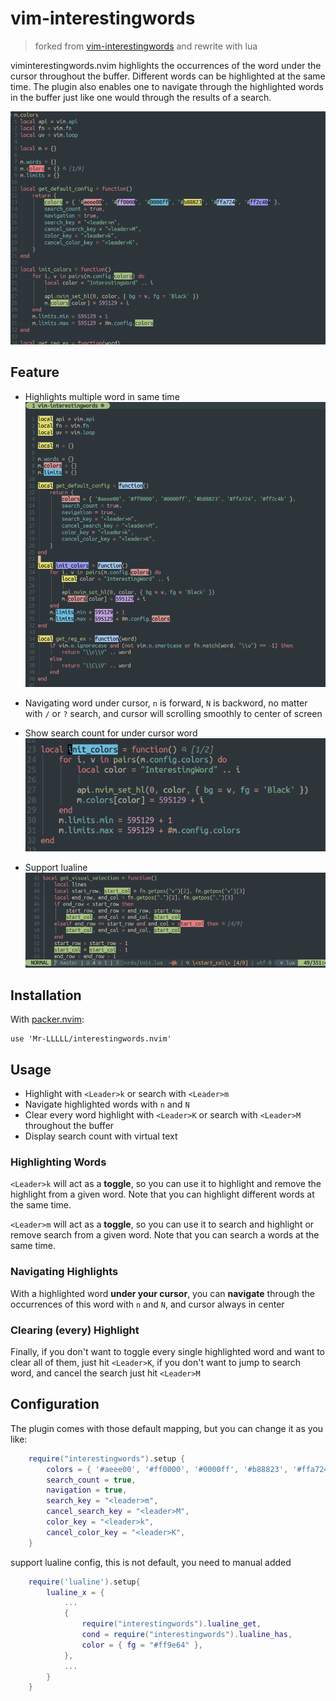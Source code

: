 # vim-interestingwords

> forked from [vim-interestingwords](https://github.com/lfv89/vim-interestingwords) and rewrite with lua


viminterestingwords.nvim highlights the occurrences of the word under the cursor throughout the buffer. Different words can be highlighted at the same time. The plugin also enables one to navigate through the highlighted words in the buffer just like one would through the results of a search.

![Screenshot](https://github.com/Mr-LLLLL/media/blob/master/vim-interesting/interesting.png)
## Feature

- Highlights multiple word in same time
![Screenshot](https://github.com/Mr-LLLLL/media/blob/master/vim-interesting/highlight.png)

- Navigating word under cursor, ``n`` is forward, ``N`` is backword, no matter with ``/`` or ``?`` search, and cursor will scrolling smoothly to center of screen

- Show search count for under cursor word
![Screenshot](https://github.com/Mr-LLLLL/media/blob/master/vim-interesting/search_count.png)

- Support lualine
![Screenshot](https://github.com/Mr-LLLLL/media/blob/master/vim-interesting/lualine.png)

## Installation

With [packer.nvim](https://github.com/wbthomason/packer.nvim):

```
use 'Mr-LLLLL/interestingwords.nvim'
```

## Usage

- Highlight with ``<Leader>k`` or search with ``<Leader>m``
- Navigate highlighted words with ``n`` and ``N``
- Clear every word highlight with ``<Leader>K`` or search with ``<Leader>M`` throughout the buffer
- Display search count with virtual text

### Highlighting Words

``<Leader>k`` will act as a **toggle**, so you can use it to highlight and remove the highlight from a given word. Note that you can highlight different words at the same time.

``<Leader>m`` will act as a **toggle**, so you can use it to search and highlight or remove search from a given word. Note that you can search a words at the same time.

### Navigating Highlights

With a highlighted word **under your cursor**, you can **navigate** through the occurrences of this word with ``n`` and ``N``, and cursor always in center

### Clearing (every) Highlight

Finally, if you don't want to toggle every single highlighted word and want to clear all of them, just hit ``<Leader>K``, if you don't want to jump to search word, and cancel the search just hit ``<Leader>M``

## Configuration

The plugin comes with those default mapping, but you can change it as you like:

``` lua
    require("interestingwords").setup {
        colors = { '#aeee00', '#ff0000', '#0000ff', '#b88823', '#ffa724', '#ff2c4b' },
        search_count = true,
        navigation = true,
        search_key = "<leader>m",
        cancel_search_key = "<leader>M",
        color_key = "<leader>k",
        cancel_color_key = "<leader>K",
    }
```

support lualine config, this is not default, you need to manual added
``` lua
    require('lualine').setup{
        lualine_x = {
            ...
            {
                require("interestingwords").lualine_get,
                cond = require("interestingwords").lualine_has,
                color = { fg = "#ff9e64" },
            },
            ...
        }
    }
```
